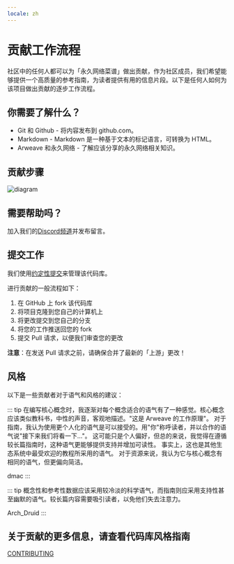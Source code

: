 ```yaml
---
locale: zh
---
```

# 贡献工作流程

社区中的任何人都可以为「永久网络菜谱」做出贡献，作为社区成员，我们希望能够提供一个高质量的参考指南，为读者提供有用的信息片段。以下是任何人如何为该项目做出贡献的逐步工作流程。

## 你需要了解什么？

* Git 和 Github - 将内容发布到 github.com。
* Markdown - Markdown 是一种基于文本的标记语言，可转换为 HTML。
* Arweave 和永久网络 - 了解应该分享的永久网络相关知识。

## 贡献步骤


![diagram](https://www.websequencediagrams.com/cgi-bin/cdraw?lz=dGl0bGUgQ29udHJpYnV0aW5nIHRvIFBlcm1hd2ViIENvb2tib29rCgoAGglvciAtPiBSZXBvIDogQ2hlY2sgT3V0IG9mIEZvcmsAFAVzaXRvcnkKbm90ZSBvdmVyAFYKb3IgOiBDcmVhdGUgTWFya2Rvd24gRG9jdW1lbnQAFxpvbW1pdCBDaGFuZ2VzAHQXUHVzaCBCcmFuY2gAYRljAHQGUHVsbCBSZXF1ZXMAWxphc3NpZ24gcmV2aWV3ZXIocykKUgAFBwCBdgsADQYAOhgAKAk6IEFwcHJvdmUgUFIAgjQXbWVyZ2UgdG8gbWFpbg&s=mscgen)

## 需要帮助吗？

加入我们的[Discord频道](https://discord.gg/haCAX3shxF)并发布留言。

## 提交工作

我们使用[约定性提交](https://www.conventionalcommits.org/en/v1.0.0/)来管理该代码库。

进行贡献的一般流程如下：

1. 在 GitHub 上 fork 该代码库
2. 将项目克隆到您自己的计算机上
3. 将更改提交到您自己的分支
4. 将您的工作推送回您的 fork
5. 提交 Pull 请求，以便我们审查您的更改

**注意**：在发送 Pull 请求之前，请确保合并了最新的「上游」更改！

## 风格

以下是一些贡献者对于语气和风格的建议：

::: tip
在编写核心概念时，我逐渐对每个概念适合的语气有了一种感觉。核心概念应该类似教科书，中性的声音，客观地描述。"这是 Arweave 的工作原理"。
对于指南，我认为使用更个人化的语气是可以接受的。用"你"称呼读者，并以合作的语气说"接下来我们将看一下..."。
这可能只是个人偏好，但总的来说，我觉得在遵循较长篇指南时，这种语气更能够提供支持并增加可读性。
事实上，这也是其他生态系统中最受欢迎的教程所采用的语气。
对于资源来说，我认为它与核心概念有相同的语气，但更偏向简洁。

dmac
:::


::: tip
概念性和参考性数据应该采用较冷淡的科学语气，而指南则应采用支持性甚至幽默的语气。较长篇内容需要吸引读者，以免他们失去注意力。

Arch_Druid
:::

## 关于贡献的更多信息，请查看代码库风格指南

[CONTRIBUTING](https://github.com/twilson63/permaweb-cookbook/blob/main/CONTRIBUTING.md)
